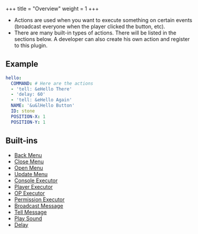 +++
title = "Overview"
weight = 1
+++

* Actions are used when you want to execute something on certain events (broadcast everyone when the player clicked the button, etc).
* There are many built-in types of actions. There will be listed in the sections below. A developer can also create his own action and register to this plugin.

## Example
```yaml
hello:
  COMMAND: # Here are the actions
  - 'tell: &eHello There'
  - 'delay: 60'
  - 'tell: &eHello Again'
  NAME: '&u&lHello Button'
  ID: stone
  POSITION-X: 1
  POSITION-Y: 1
```

## Built-ins
* [Back Menu](./action/back-menu.md)
* [Close Menu](./action/close-menu.md)
* [Open Menu](./action/open-menu.md)
* [Update Menu](./action/update-menu.md)
* [Console Executor](./action/console-executor.md)
* [Player Executor](./action/player-executor.md)
* [OP Executor](./action/op-executor.md)
* [Permission Executor](./action/permission-executor.md)
* [Broadcast Message](./action/broadcast-message.md)
* [Tell Message](./action/tell-message.md)
* [Play Sound](./action/play-sound.md)
* [Delay](./action/delay.md)
